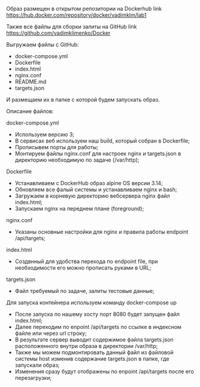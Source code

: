 Образ размещен в открытом репозитории на Dockerhub
link https://hub.docker.com/repository/docker/vadimklm/lab1

Также все файлы для сборки залиты на GitHub 
link https://github.com/vadimklimenko/Docker

Выгружаем файлы с GitHub:
- docker-compose.yml
- Dockerfile
- index.html
- nginx.conf
- README.md
- targets.json

И размещаем их в папке с которой будем запускать образ.

Описание файлов:

docker-compose.yml

- Используем версию 3;
- В сервисах веб используем наш build, который собран в Dockerfile;
- Прописывем порты для работы;
- Монтируем файлы nginx.conf для настроек nginx и targets.json в директорию необходимую по задаче (/var/http);

Dockerfile
- Устанавливаем с DockerHub образ alpine OS версии 3.14;
- Обновляем все фалый системы и устанавливаем nginx и bash;
- Загружаем в корневую директорию вебсервера nginx файл index.html;
- Запускаем nginx на переднем плане (foreground);

nginx.conf
- Указаны основные настройки для nginx и правила работы endpoint /api/targets;

index.html
- Создвнный для удобства перехода по endpoint file, при необходимости его можно прописать руками в URL;

targets.json
- Файл требуемый по задаче, залиты тестовые данные;


Для запуска контейнера используем команду 
docker-compose up

- После запуска по нашему хосту порт 8080 будет запущен файл index.html;
- Далее переходим по enpoint /api/targets по ссылке в индексном файле или через url строку;
- В результате сервер выводит содержимое файла targets.json расположенного внутри образа в директории /var/http;
- Также мы можем подмонтировать данный файл из файловой системы host изменив содержание targets.json в папке, где запускали образ;
- Изменения сразу будут отображены по enpoint /api/targets после его перезагрузки;



